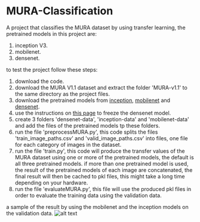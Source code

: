 # MURA-Classification

A project that classifies the MURA dataset by using transfer learning, the pretrained models in this project are:
1. inception V3.
2. mobilenet.
3. densenet.

to test the project follow these steps:
1. download the code.
2. download the MURA V1.1 dataset and extract the folder 'MURA-v1.1' to the same directory as the project files.
3. download the pretrained models from [inception](http://download.tensorflow.org/models/image/imagenet/inception-2015-12-05.tgz "inception download link"), [mobilenet](https://github.com/tensorflow/models/tree/master/research/slim/nets/mobilenet "mobilenet download page") and [densenet](https://github.com/tensorflow/models/tree/master/research/slim/nets/mobilenet "densenet download page").
4. use the instructions on [this page](https://github.com/huanzhang12/tensorflow-densenet-models "densenet instructions") to freeze the densenet model.
5. create 3 folders 'densenet-data', 'inception-data' and 'mobilenet-data' and add the files of the pretrained models tp these folders.
6. run the file 'preprocessMURA.py', this code splits the files 'train_image_paths.csv' and 'valid_image_paths.csv' into files, one file for each category of images in the dataset.
7. run the file 'train.py', this code will produce the transfer values of the MURA dataset using one or more of the pretrained models, the default is all three pretrained models. if more than one pretrained model is used, the result of the pretrained models of each image are concatenated, the final result will then be cached to pkl files, this might take a long time depending on your hardware.
8. run the file 'evaluateMURA.py', this file will use the produced pkl files in order to evaluate the training data using the validation data. 

a sample of the result by using the mobilenet and the inception models on the validation data.
![alt text](https://github.com/goodking159/MURA-Classification/blob/master/Confusion%20Matrix.png "Confusion Matrix")
